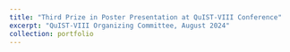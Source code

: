 ```yaml
---
title: "Third Prize in Poster Presentation at QuIST-VIII Conference"
excerpt: "QuIST-VIII Organizing Committee, August 2024"
collection: portfolio
---
```


